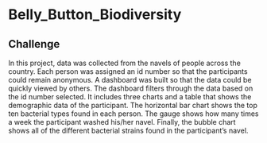 # Belly_Button_Biodiversity

## Challenge
In this project, data was collected from the navels of people across the country. Each person was assigned an id number so that the participants could remain anonymous. A dashboard was built so that the data could be quickly viewed by others. The dashboard filters through the data based on the id number selected. It includes three charts and a table that shows the demographic data of the participant. The horizontal bar chart shows the top ten bacterial types found in each person. The gauge shows how many times a week the participant washed his/her navel. Finally, the bubble chart shows all of the different bacterial strains found in the participant’s navel.  